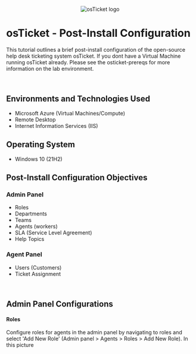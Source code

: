 <p align="center">
<img src="https://i.imgur.com/Clzj7Xs.png" alt="osTicket logo"/>
</p>

<h1>osTicket - Post-Install Configuration</h1>
<p>
This tutorial outlines a brief post-install configuration of the open-source help desk ticketing system osTicket. If you dont have a Virtual Machine 
running osTicket already. Please see the osticket-prereqs for more information on the lab environment.
</p>
<br />

<h2>Environments and Technologies Used</h2>

- Microsoft Azure (Virtual Machines/Compute)
- Remote Desktop
- Internet Information Services (IIS)

<h2>Operating System</h2>

- Windows 10</b> (21H2)

<h2>Post-Install Configuration Objectives</h2>
<h3>Admin Panel</h3>

- Roles
- Departments 
- Teams
- Agents (workers)
- SLA (Service Level Agreement)
- Help Topics

<h3>Agent Panel</h3>

- Users (Customers)
- Ticket Assignment

<br />
<h2>Admin Panel Configurations</h2>
<h4>Roles</h4>
<p>
Configure roles for agents in the admin panel by navigating to roles and select 'Add New Role' (Admin panel > Agents > Roles > Add New Role). In this picture

</p>
<img >
